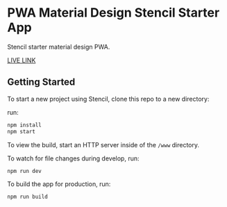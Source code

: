 # PWA Material Design Stencil Starter App 

Stencil starter material design PWA.

[LIVE LINK](https://webapp-11a9b.firebaseapp.com/)

## Getting Started

To start a new project using Stencil, clone this repo to a new directory:

run:

```bash
npm install
npm start
```

To view the build, start an HTTP server inside of the `/www` directory.

To watch for file changes during develop, run:

```bash
npm run dev
```

To build the app for production, run:

```bash
npm run build
```

